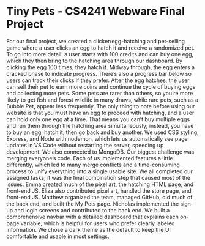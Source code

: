# Tiny Pets - CS4241 Webware Final Project
For our final project, we created a clicker/egg-hatching and pet-selling game where a user clicks an egg to hatch it and receive a randomized pet. To go into more detail: a user starts with 100 credits and can buy one egg, which they then bring to the hatching area through our dashboard. By clicking the egg 100 times, they hatch it. Midway through, the egg enters a cracked phase to indicate progress. There’s also a progress bar below so users can track their clicks if they prefer. After the egg hatches, the user can sell their pet to earn more coins and continue the cycle of buying eggs and collecting more pets. Some pets are rarer than others, so you’re more likely to get fish and forest wildlife in many draws, while rare pets, such as a Bubble Pet, appear less frequently.
The only thing to note before using our website is that you must have an egg to proceed with hatching, and a user can hold only one egg at a time. That means you can’t buy multiple eggs and run them through the hatching area simultaneously; instead, you have to buy an egg, hatch it, then go back and buy another. We used CSS styling, Express, and Node with nodemon, which lets us automatically see page updates in VS Code without restarting the server, speeding up development. We also connected to MongoDB.
Our biggest challenge was merging everyone’s code. Each of us implemented features a little differently, which led to many merge conflicts and a time-consuming process to unify everything into a single usable site. We all completed our assigned tasks; it was the final combination step that caused most of the issues. Emma created much of the pixel art, the hatching HTML page, and front-end JS. Eliza also contributed pixel art, handled the store page, and front-end JS. Matthew organized the team, managed GitHub, did much of the back end, and built the My Pets page. Nicholas implemented the sign-up and login screens and contributed to the back end. We built a comprehensive navbar with a detailed dashboard that explains each on-page variable, which is helpful for users who prefer clearly labeled information. We chose a dark theme as the default to keep the UI comfortable and usable in most settings.


